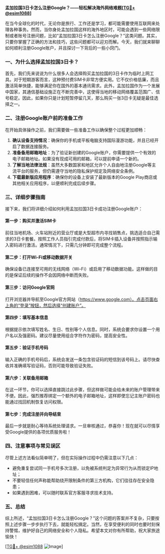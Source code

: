 **孟加拉国3日卡怎么注册Google？——轻松解决海外网络难题[[TG💪+ @esim1088](https://t.me/s/esim1088)]**

在当今全球化的时代，无论你是旅行、工作还是学习，都可能需要使用互联网来处理各种事务。然而，当你身处孟加拉国这样的海外地区时，可能会遇到一些网络限制或者账号注册问题，比如“孟加拉国3日卡怎么注册Google？”这类问题。其实，只要你掌握了正确的方法和技巧，这些问题都可以迎刃而解。今天，我们就来聊聊如何顺利注册Google账户，并且探讨一下背后的一些小窍门。

### 一、为什么选择孟加拉国3日卡？

首先，我们先来说说为什么很多人会选择购买孟加拉国的3日卡作为临时上网工具。对于短期游客而言，这种预付费SIM卡非常方便实用。它不仅价格低廉，而且激活简单快捷，能够满足你在国外的基本通讯需求。此外，孟加拉国作为一个发展中国家，其通信基础设施正在不断完善中，这使得当地的移动网络覆盖范围广、信号稳定。因此，如果你只是计划短暂停留几天，那么购买一张3日卡无疑是最佳选择之一。

### 二、注册Google账户前的准备工作

在开始具体操作之前，我们需要做一些准备工作以确保整个过程更加顺畅：

1. **确认设备支持情况**：确保你的手机或平板电脑支持国际漫游功能，并且已经开启了数据连接服务。
2. **准备备用邮箱地址**：为了验证新创建的Google账户，你需要提供一个有效的电子邮箱地址。如果没有现成可用的邮箱，可以提前申请一个新的。
3. **了解当地法律法规**：虽然大多数国家和地区允许个人自由地注册Google等主流平台的服务，但仍需遵守当地的隐私保护规定及网络安全条例。
4. **下载最新版应用程序**：确保你的设备上安装了最新版本的Google Play商店或其他相关应用程序，以便顺利完成后续步骤。

### 三、详细步骤指南

接下来，我们将详细介绍如何利用孟加拉国3日卡成功注册Google账户：

#### 第一步：购买并激活SIM卡
前往当地机场、火车站附近的营业厅或是大型超市内寻找销售点，挑选适合自己需求的3日卡套餐。按照工作人员指引完成付款后，将SIM卡插入设备并按照指示输入密码进行激活。通常情况下，只需几分钟即可完成整个流程。

#### 第二步：打开Wi-Fi或移动数据开关
确保设备已连接至可用的无线网络（Wi-Fi）或启用了移动数据功能。这样做的目的是保证后续的操作不会因网络中断而失败。

#### 第三步：访问Google官网
打开浏览器并导航至Google官方网站（https://www.google.com）。点击页面右上角的“登录”按钮，然后选择“创建账户”。

#### 第四步：填写基本信息
根据提示依次填写姓名、生日、性别等个人信息。同时，系统会要求你设置一个用户名以及强密码。建议尽量使用组合字符作为密码，提高安全性。

#### 第五步：验证手机号码
输入正确的手机号码后，系统会发送一条包含验证码的短信到该号码上。请尽快查收并准确填写验证码，否则可能导致验证失败。

#### 第六步：关联备用邮箱
在这一环节，你可以选择直接跳过此步骤，但这样做可能会给未来的账户管理带来不便。因此，强烈推荐绑定一个额外的电子邮箱地址，这样即使忘记主账户密码也能通过找回机制恢复访问权限。

#### 第七步：完成注册并向导结束
最后一步就是耐心等待系统处理请求。一旦审核通过，恭喜你！现在就可以尽情享受Google提供的各项优质服务啦！

### 四、注意事项与常见误区

尽管上述方法看似简单明了，但在实际操作过程中仍需注意以下几点：
- 避免重复尝试同一手机号多次注册，以免被系统判定为异常行为从而锁定IP地址；
- 不要轻信任何声称能帮助绕开限制条件的第三方机构，它们往往存在安全隐患；
- 如果遇到困难，可以随时联系官方客服寻求技术支持。

### 五、总结

综上所述，“孟加拉国3日卡怎么注册Google？”这个问题的答案并不复杂，只要按照上述步骤一步步执行下去，就能轻松搞定。当然，在享受便利的同时也要时刻保持警惕，维护好自己的网络安全和个人隐私。希望本文对你有所帮助，祝大家旅途愉快！

[[TG💪+ @esim1088](https://t.me/s/esim1088) ![Image](https://i.postimg.cc/4NQfJmqS/Snipaste-2025-05-13-00-14-12.png)]